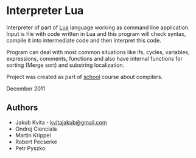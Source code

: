# Interpreter Lua

Interpreter of part of [Lua](http://en.wikipedia.org/wiki/Lua_(programming_language)) language working as command line application. Input is file with code written in Lua and this program will check syntax, compile it into intermediate code and then interpret this code.

Program can deal with most common situations like ifs, cycles, variables, expressions, comments, functions and also have internal functions for sorting (Merge sort) and substring localization.

Project was created as part of [school](http://www.fit.vutbr.cz/) course about compilers.

December 2011

## Authors
* Jakub Kvita - kvitajakub@gmail.com
* Ondrej Cienciala
* Martin Krippel
* Robert Pecserke
* Petr Pyszko